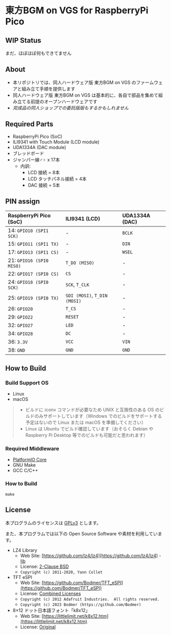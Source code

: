 # 東方BGM on VGS for RaspberryPi Pico

## WIP Status

まだ、ほぼほぼ何もできてません

## About

- 本リポジトリでは、同人ハードウェア版 東方BGM on VGS のファームウェアと組み立て手順を提供します
- 同人ハードウェア版 東方BGM on VGS は基本的に、各自で部品を集めて組み立てる前提のオープンハードウェアです
- _完成品の同人ショップでの委託版版もするかもしれません_

## Required Parts

- RaspberryPi Pico (SoC)
- ILI9341 with Touch Module (LCD module)
- UDA1334A (DAC module)
- ブレッドボード
- ジャンパー線♂♀ x 17本
  - 内訳:
    - LCD 接続 = 8本
    - LCD タッチパネル接続 = 4本
    - DAC 接続 = 5本

## PIN assign

|RaspberryPi Pico (SoC)|ILI9341 (LCD)|UDA1334A (DAC)|
|:-|:-|:-|
|14: `GPIO10 (SPI1 SCK)`|-|`BCLK`|
|15: `GPIO11 (SPI1 TX)`|-|`DIN`|
|17: `GPIO13 (SPI1 CS)`|-|`WSEL`|
|21: `GPIO16 (SPI0 MISO)`|`T_DO (MISO)`|-|
|22: `GPIO17 (SPI0 CS)`|`CS`|-|
|24: `GPIO18 (SPI0 SCK)`|`SCK`, `T_CLK`|-|
|25: `GPIO19 (SPI0 TX)`|`SDI (MOSI)`, `T_DIN (MOSI)`|-|
|26: `GPIO20`|`T_CS`|-|
|29: `GPIO22`|`RESET`|-|
|32: `GPIO27`|`LED`|-|
|34: `GPIO28`|`DC`|-|
|36: `3.3V`|`VCC`|`VIN`|
|38: `GND`|`GND`|`GND`|

## How to Build

### Build Support OS

- Linux
- macOS

> - ビルドに iconv コマンドが必要なため UNIX と互換性のある OS のビルドのみサポートしています（Windows でのビルドをサポートする予定はないので Linux または macOS を準備してください）
> - Linux は Ubuntu でビルド確認しています（おそらく Debian や Raspberry Pi Desktop 等でのビルドも可能だと思われます）

### Required Middleware

- [PlatformIO Core](https://github.com/platformio/platformio-core)
- GNU Make
- GCC C/C++

### How to Build

```
make
```

## License

本プログラムのライセンスは [GPLv3](LICENSE.txt) とします。

また、本プログラムでは以下の Open Source Software や素材を利用しています。

- LZ4 Library
  - Web Site: [https://github.com/lz4/lz4](https://github.com/lz4/lz4) - [lib](https://github.com/lz4/lz4/tree/dev/lib)
  - License: [2-Clause BSD](./licenses-copy/lz4-library.txt)
  - `Copyright (c) 2011-2020, Yann Collet`
- TFT eSPI
  - Web Site: [https://github.com/Bodmer/TFT_eSPI](https://github.com/Bodmer/TFT_eSPI)
  - License: [Combined Licenses](./licenses-copy/TFT_eSPI.txt)
  - `Copyright (c) 2012 Adafruit Industries.  All rights reserved.`
  - `Copyright (c) 2023 Bodmer (https://github.com/Bodmer)`
- 8×12 ドット日本語フォント「k8x12」
  - Web Site: [https://littlelimit.net/k8x12.htm](https://littlelimit.net/k8x12.htm)
  - License: [Original](./licenses-copy/k8x12.txt)
